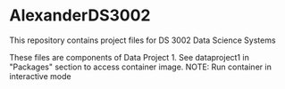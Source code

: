 # AlexanderDS3002
This repository contains project files for DS 3002 Data Science Systems

These files are components of Data Project 1. See dataproject1 in "Packages" section to access container image. NOTE: Run container in interactive mode

